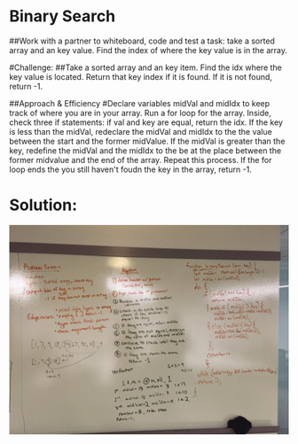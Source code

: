 # Binary Search
##Work with a partner to whiteboard, code and test a task: take a sorted array and an key value. Find the index of where the key value is in the array. 

#Challenge:
##Take a sorted array and an key item. Find the idx where the key value is located. Return that key index if it is found. If it is not found, return -1.

##Approach & Efficiency
#Declare variables midVal and midIdx to keep track of where you are in your array. Run a for loop for the array. Inside, check three if statements: if val and key are equal, return the idx. If the key is less than the midVal, redeclare the midVal and midIdx to the the value between the start and the former midValue. If the midVal is greater than the key, redefine the midVal and the midIdx to the be at the place between the former midvalue and the end of the array. Repeat this process. If the for loop ends the you still haven't foudn the key in the array, return -1. 


# Solution: 
![image](assets/binary-search-board.JPG)
